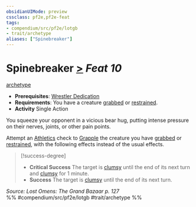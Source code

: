 ```yaml
---
obsidianUIMode: preview
cssclass: pf2e,pf2e-feat
tags:
- compendium/src/pf2e/lotgb
- trait/archetype
aliases: ["Spinebreaker"]
---
```

# Spinebreaker  [>](rules/core-rulebook/chapter-9-playing-the-game.md#Actions "Single Action") *Feat 10*  
[archetype](rules/traits/archetype.md "Archetype Feat Trait")  

- **Prerequisites**: [Wrestler Dedication](compendium/feats/wrestler-dedication-lotgb.md)
- **Requirements**: You have a creature [grabbed](rules/conditions.md#Grabbed) or [restrained](rules/conditions.md#Restrained).
- **Activity** Single Action

You squeeze your opponent in a vicious bear hug, putting intense pressure on their nerves, joints, or other pain points.

Attempt an [Athletics](compendium/skills.md#Athletics) check to [Grapple](rules/actions/grapple.md) the creature you have [grabbed](rules/conditions.md#Grabbed) or [restrained](rules/conditions.md#Restrained), with the following effects instead of the usual effects.

> [!success-degree] 
> - **Critical Success** The target is [clumsy](rules/conditions.md#Clumsy) until the end of its next turn and [clumsy](rules/conditions.md#Clumsy) for 1 minute.
> - **Success** The target is [clumsy](rules/conditions.md#Clumsy) until the end of its next turn.

*Source: Lost Omens: The Grand Bazaar p. 127*  
%% #compendium/src/pf2e/lotgb #trait/archetype %%